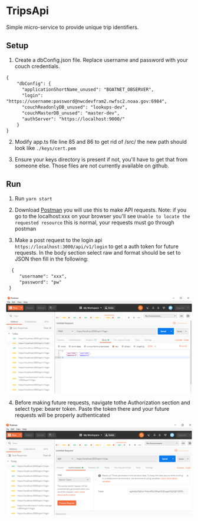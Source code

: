 # TripsApi
Simple micro-service to provide unique trip identifiers.

## Setup
1. Create a dbConfig.json file. Replace username and password with your couch credentials. 
```
{
    "dbConfig": {
      "applicationShortName_unused": "BOATNET_OBSERVER",
      "login": "https://username:password@nwcdevfram2.nwfsc2.noaa.gov:6984",
      "couchReadonlyDB_unused": "lookups-dev",
      "couchMasterDB_unused": "master-dev",
      "authServer": "https://localhost:9000/"
    }
}
```

2. Modify app.ts file line 85 and 86 to get rid of /src/ the new path should look like `./keys/cert.pem`

3. Ensure your keys directory is present if not, you'll have to get that from someone else. Those files are not currently available on github. 

## Run
1. Run `yarn start`

2. Download [Postman](https://www.postman.com/) you will use this to make API requests. Note: if you go to the localhost:xxx on your browser you'll see `Unable to locate the requested resource` this is normal, your requests must go through postman

3. Make a post request to the login api `https://localhost:3000/api/v1/login` to get a auth token for future requests. In the body section select raw and format should be set to JSON then fill in the following:
```
  {
     "username": "xxx",
     "password": "pw"
 }
```
<img src="./login.PNG" alt="Login">

4. Before making future requests, navigate tothe Authorization section and select type: bearer token. Paste the token there and your future requests will be properly authenticated 

<img src="./token.PNG" alt="Login">

